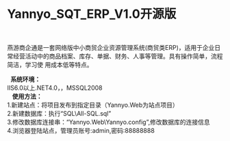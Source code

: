# Yannyo_SQT_ERP_V1.0开源版

   <p>燕游商企通是一套网络版中小商贸企业资源管理系统(商贸类ERP)，适用于企业日常经营活动中的商品档案、库存、单据、财务、人事等管理。具有操作简单，流程简洁，学习使
用成本低等特点。</p>
    <b>系统环境：</b><br/>
    IIS6.0以上.NET4.0，，MSSQL2008<br/>
    <b>使用方法：</b><br/>
    1.新建站点：将项目发布到指定目录（Yannyo.Web为站点项目）<br/>
    2.新建数据库：执行“SQL\All-SQL.sql”<br/>
    3.修改数据库连接串：“Yannyo.Web\Yannyo.config”,修改数据库的连接信息<br/>
    4.浏览器登陆站点，管理员账号:admin,密码:88888888
